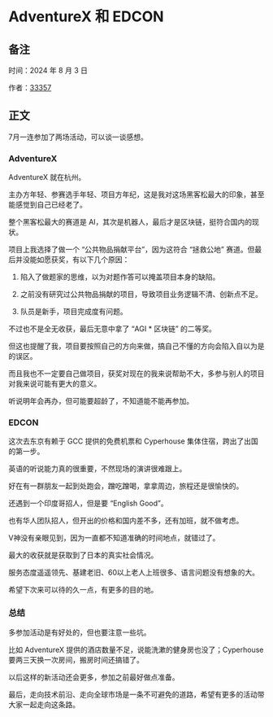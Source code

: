 # AdventureX 和 EDCON

## 备注

时间：2024 年 8 月 3 日

作者：[33357](https://github.com/33357)

## 正文

7月一连参加了两场活动，可以谈一谈感想。

### AdventureX

AdventureX 就在杭州。

主办方年轻、参赛选手年轻、项目方年纪，这是我对这场黑客松最大的印象，甚至能感觉到自己已经老了。

整个黑客松最大的赛道是 AI，其次是机器人，最后才是区块链，挺符合国内的现状。

项目上我选择了做一个 “公共物品捐献平台”，因为这符合 “拯救公地” 赛道。但最后并没能如愿获奖，有以下几个原因：

1. 陷入了做题家的思维，以为对题作答可以掩盖项目本身的缺陷。

2. 之前没有研究过公共物品捐献的项目，导致项目业务逻辑不清、创新点不足。

3. 队员是新手，项目完成度有问题。

不过也不是全无收获，最后无意中拿了 “AGI * 区块链” 的二等奖。

但这也提醒了我，项目要按照自己的方向来做，搞自己不懂的方向会陷入自以为是的误区。

而且我也不一定要自己做项目，获奖对现在的我来说帮助不大，多参与别人的项目对我来说可能有更大的意义。

听说明年会再办，但可能要超龄了，不知道能不能再参加。

### EDCON

这次去东京有赖于 GCC 提供的免费机票和 Cyperhouse 集体住宿，跨出了出国的第一步。

英语的听说能力真的很重要，不然现场的演讲很难跟上。

好在有一群朋友一起到处跑会，蹭吃蹭喝，拿拿周边，旅程还是很愉快的。

还遇到一个印度哥招人，但是要 “English Good”。

也有华人团队招人，但开出的价格和国内差不多，还有加班，就不做考虑。

V神没有亲眼见到，因为一直都不知道准确的时间地点，就错过了。

最大的收获就是获取到了日本的真实社会情况。

服务态度遥遥领先、基建老旧、60以上老人上班很多、语言问题没有想象的大。

希望下次来可以待的久一点，有更多的目的地。

### 总结

多参加活动是有好处的，但也要注意一些坑。

比如 AdventureX 提供的酒店数量不足，说能洗漱的健身房也没了；Cyperhouse 要两三天换一次房间，搬房时间还搞错了。

以后这样的新活动还会更多，参加之前最好做点准备。

最后，走向技术前沿、走向全球市场是一条不可避免的道路，希望有更多的活动带大家一起走向这条路。
